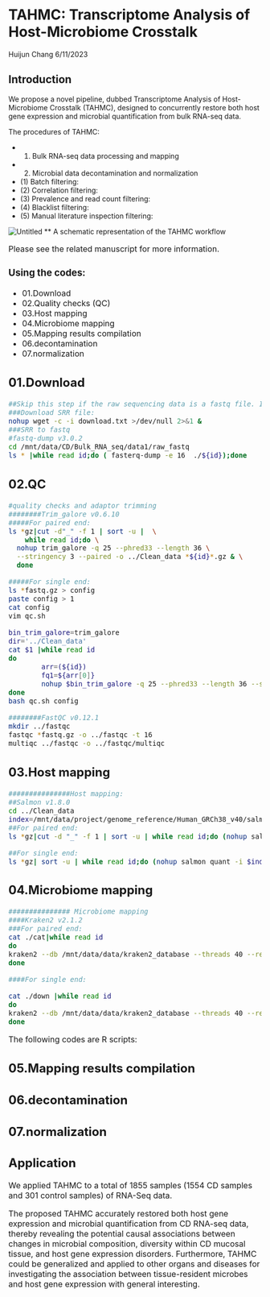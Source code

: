 TAHMC: Transcriptome Analysis of Host-Microbiome Crosstalk
================
Huijun Chang
6/11/2023

## Introduction
We propose a novel pipeline, dubbed Transcriptome Analysis of Host-Microbiome Crosstalk (TAHMC), designed to concurrently restore both host gene expression and microbial quantification from bulk RNA-seq data.

The procedures of TAHMC:
-  1) Bulk RNA-seq data processing and mapping
-  2) Microbial data decontamination and normalization
-  (1) Batch filtering:
-  (2) Correlation filtering:
-  (3) Prevalence and read count filtering:
-  (4) Blacklist filtering:
-  (5) Manual literature inspection filtering:

![Untitled](https://github.com/1378989/TAHMC/assets/85168692/da8f01b5-11ad-4cb5-9dc8-06b7a03749cd)
 ** A schematic representation of the TAHMC workflow
<font size="3">

Please see the related manuscript for more information.


### Using the codes:
-  01.Download
-  02.Quality checks (QC)
-  03.Host mapping
-  04.Microbiome mapping
-  05.Mapping results compilation
-  06.decontamination
-  07.normalization

##  01.Download
``` bash
##Skip this step if the raw sequencing data is a fastq file. If the raw sequencing data is an SRR file, run the following code
###Download SRR file:
nohup wget -c -i download.txt >/dev/null 2>&1 &
###SRR to fastq
#fastq-dump v3.0.2 
cd /mnt/data/CD/Bulk_RNA_seq/data1/raw_fastq
ls * |while read id;do ( fasterq-dump -e 16  ./${id});done
```


##  02.QC
``` bash
#quality checks and adaptor trimming
########Trim_galore v0.6.10
#####For paired end:
ls *gz|cut -d"_" -f 1 | sort -u |  \
	while read id;do \
  nohup trim_galore -q 25 --phred33 --length 36 \
  --stringency 3 --paired -o ../Clean_data *${id}*.gz & \
  done

#####For single end:
ls *fastq.gz > config
paste config > 1
cat config
vim qc.sh

bin_trim_galore=trim_galore
dir='../Clean_data'
cat $1 |while read id
do
	    arr=(${id})
	    fq1=${arr[0]}
	    nohup $bin_trim_galore -q 25 --phred33 --length 36 --stringency 3 -o $dir $fq1 &
done
bash qc.sh config

########FastQC v0.12.1 
mkdir ../fastqc
fastqc *fastq.gz -o ../fastqc -t 16
multiqc ../fastqc -o ../fastqc/multiqc
```



##  03.Host mapping
``` bash
###############Host mapping:
##Salmon v1.8.0
cd ../Clean_data
index=/mnt/data/project/genome_reference/Human_GRCh38_v40/salmon_index
##For paired end:
ls *gz|cut -d "_" -f 1 | sort -u | while read id;do (nohup salmon quant -i $index  -l A  --gcBias -1 ${id}*.sra_1_val_1.fq.gz   -2 ${id}*.sra_2_val_2.fq.gz  -o ../Salmon_outputs/${id}_output &);done

##For single end:
ls *gz| sort -u | while read id;do (nohup salmon quant -i $index  -l A  --gcBias -r ${id} -o ../Salmon_outputs/${id}_output  &);done
```





##  04.Microbiome mapping
``` bash
############### Microbiome mapping
####Kraken2 v2.1.2
###For paired end:
cat ./cat|while read id
do  
kraken2 --db /mnt/data/data/kraken2_database --threads 40 --report /mnt/data/CD/Bulk_RNA_seq/data/kraken2/${id}.kreport2  --use-mpa-style --gzip-compressed --paired /mnt/data/CD/Bulk_RNA_seq/data/Clean_data/${id}_1_val_1.fq.gz /mnt/data/CD/Bulk_RNA_seq/data/Clean_data/${id}_2_val_2.fq.gz > /mnt/data/CD/Bulk_RNA_seq/data/kraken2/${id}.kraken2 ;
done 

####For single end:

cat ./down |while read id
do  
kraken2 --db /mnt/data/data/kraken2_database --threads 40 --report /mnt/data/CD/Bulk_RNA_seq/data/kraken2/${id}.kreport2  --use-mpa-style --gzip-compressed /mnt/data/CD/Bulk_RNA_seq/data/Clean_data/${id}_trimmed.fq.gz > /mnt/data/CD/Bulk_RNA_seq/data/kraken2/${id}.kraken2 ;
done 
```

The following codes are R scripts:

##  05.Mapping results compilation

##  06.decontamination

##  07.normalization





## Application

We applied TAHMC to a total of 1855 samples (1554 CD samples and 301 control samples) of RNA-Seq data.

The proposed TAHMC accurately restored both host gene expression and microbial quantification from CD RNA-seq data, thereby revealing the potential causal associations between changes in microbial composition, diversity within CD mucosal tissue, and host gene expression disorders. Furthermore, TAHMC could be generalized and applied to other organs and diseases for investigating the association between tissue-resident microbes and host gene expression with general interesting.





